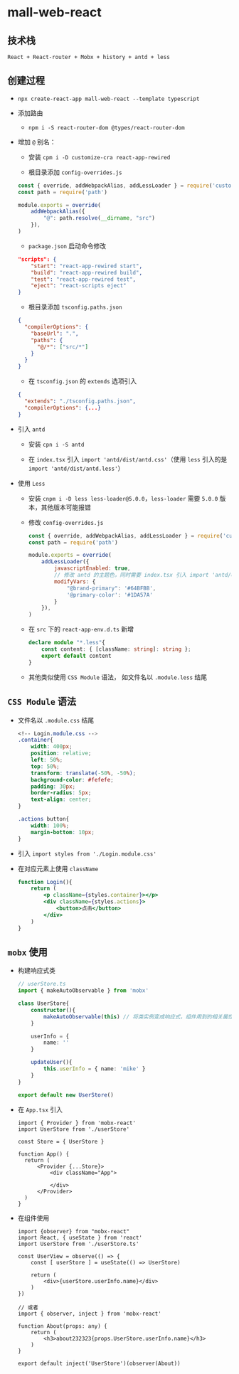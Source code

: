 # mall-web-react

## 技术栈

`React + React-router + Mobx + history + antd + less`

## 创建过程

- `npx create-react-app mall-web-react --template typescript`

- 添加路由

  - `npm i -S react-router-dom @types/react-router-dom`

- 增加 `@` 别名：

  - 安装 `cpm i -D customize-cra react-app-rewired`

  - 根目录添加 `config-overrides.js`

  ```JavaScript
  const { override, addWebpackAlias, addLessLoader } = require('customize-cra')
  const path = require('path')

  module.exports = override(
      addWebpackAlias({
          "@": path.resolve(__dirname, "src")
      }),
  )
  ```

  - `package.json` 启动命令修改

  ```json
  "scripts": {
      "start": "react-app-rewired start",
      "build": "react-app-rewired build",
      "test": "react-app-rewired test",
      "eject": "react-scripts eject"
  }
  ```

  - 根目录添加 `tsconfig.paths.json`

  ```json
  {
    "compilerOptions": {
      "baseUrl": ".",
      "paths": {
        "@/*": ["src/*"]
      }
    }
  }
  ```

  - 在 `tsconfig.json` 的 `extends` 选项引入

  ```json
  {
    "extends": "./tsconfig.paths.json",
    "compilerOptions": {...}
  }
  ```

- 引入 `antd`

  - 安装 `cpn i -S antd`

  - 在 `index.tsx` 引入 `import 'antd/dist/antd.css'`（使用 `less` 引入的是 `import 'antd/dist/antd.less'`）

- 使用 `Less`

  - 安装 `cnpm i -D less less-loader@5.0.0`，`less-loader` 需要 `5.0.0` 版本，其他版本可能报错

  - 修改 `config-overrides.js`

    ```JavaScript
    const { override, addWebpackAlias, addLessLoader } = require('customize-cra')
    const path = require('path')

    module.exports = override(
        addLessLoader({
            javascriptEnabled: true,
            // 修改 antd 的主题色，同时需要 index.tsx 引入 import 'antd/dist/antd.less'
            modifyVars: {
                "@brand-primary": '#64BFBB',
                '@primary-color': '#1DA57A'
            }
        }),
    )
    ```

  - 在 `src` 下的 `react-app-env.d.ts` 新增

    ```TypeScript
    declare module "*.less"{
        const content: { [className: string]: string };
        export default content
    }
    ```

  - 其他类似使用 `CSS Module` 语法， 如文件名以 `.module.less` 结尾

## `CSS Module` 语法

- 文件名以 `.module.css` 结尾

  ```CSS
  <!-- Login.module.css -->
  .container{
      width: 400px;
      position: relative;
      left: 50%;
      top: 50%;
      transform: translate(-50%, -50%);
      background-color: #fefefe;
      padding: 30px;
      border-radius: 5px;
      text-align: center;
  }

  .actions button{
      width: 100%;
      margin-bottom: 10px;
  }
  ```

- 引入 `import styles from './Login.module.css'`

- 在对应元素上使用 `className`

  ```jsx
  function Login(){
      return (
          <p className={styles.container}></p>
          <div className={styles.actions}>
              <button>点击</button>
          </div>
      )
  }
  ```

## `mobx` 使用

- 构建响应式类

  ```TypeScript
  // userStore.ts
  import { makeAutoObservable } from 'mobx'

  class UserStore{
      constructor(){
          makeAutoObservable(this) // 将类实例变成响应式，组件用到的相关属性发生变化时，会触发渲染
      }

      userInfo = {
          name: ''
      }

      updateUser(){
          this.userInfo = { name: 'mike' }
      }
  }

  export default new UserStore()
  ```

- 在 `App.tsx` 引入

  ```tsx
  import { Provider } from 'mobx-react'
  import UserStore from './userStore'

  const Store = { UserStore }

  function App() {
    return (
        <Provider {...Store}>
            <div className="App">

            </div>
        </Provider>
    )
  }
  ```

- 在组件使用

  ```tsx
  import {observer} from "mobx-react"
  import React, { useState } from 'react'
  import UserStore from './userStore.ts'

  const UserView = observe(() => {
      const [ userStore ] = useState(() => UserStore)

      return (
          <div>{userStore.userInfo.name}</div>
      )
  })

  // 或者
  import { observer, inject } from 'mobx-react'

  function About(props: any) {
      return (
          <h3>about232323{props.UserStore.userInfo.name}</h3>
      )
  }

  export default inject('UserStore')(observer(About))
  ```
